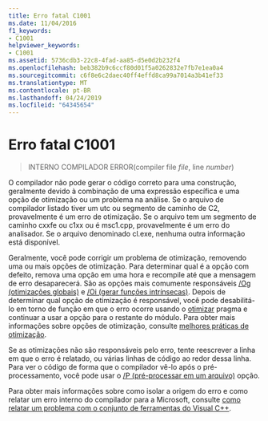```yaml
---
title: Erro fatal C1001
ms.date: 11/04/2016
f1_keywords:
- C1001
helpviewer_keywords:
- C1001
ms.assetid: 5736cdb3-22c8-4fad-aa85-d5e0d2b232f4
ms.openlocfilehash: beb382b9c6ccf80d01f5a0262832e7fb7e1ea0a4
ms.sourcegitcommit: c6f8e6c2daec40ff4effd8ca99a7014a3b41ef33
ms.translationtype: MT
ms.contentlocale: pt-BR
ms.lasthandoff: 04/24/2019
ms.locfileid: "64345654"
---
```

# <a name="fatal-error-c1001"></a>Erro fatal C1001

> INTERNO COMPILADOR ERROR(compiler file *file*, line *number*)

O compilador não pode gerar o código correto para uma construção, geralmente devido à combinação de uma expressão específica e uma opção de otimização ou um problema na análise. Se o arquivo de compilador listado tiver um utc ou segmento de caminho de C2, provavelmente é um erro de otimização. Se o arquivo tem um segmento de caminho cxxfe ou c1xx ou é msc1.cpp, provavelmente é um erro do analisador. Se o arquivo denominado cl.exe, nenhuma outra informação está disponível.

Geralmente, você pode corrigir um problema de otimização, removendo uma ou mais opções de otimização. Para determinar qual é a opção com defeito, remova uma opção em uma hora e recompile até que a mensagem de erro desaparecerá. São as opções mais comumente responsáveis [/Og (otimizações globais)](../../build/reference/og-global-optimizations.md) e [/Oi (gerar funções intrínsecas)](../../build/reference/oi-generate-intrinsic-functions.md). Depois de determinar qual opção de otimização é responsável, você pode desabilitá-lo em torno de função em que o erro ocorre usando o [otimizar](../../preprocessor/optimize.md) pragma e continuar a usar a opção para o restante do módulo. Para obter mais informações sobre opções de otimização, consulte [melhores práticas de otimização](../../build/optimization-best-practices.md).

Se as otimizações não são responsáveis pelo erro, tente reescrever a linha em que o erro é relatado, ou várias linhas de código ao redor dessa linha. Para ver o código de forma que o compilador vê-lo após o pré-processamento, você pode usar o [/P (pré-processar em um arquivo)](../../build/reference/p-preprocess-to-a-file.md) opção.

Para obter mais informações sobre como isolar a origem do erro e como relatar um erro interno do compilador para a Microsoft, consulte [como relatar um problema com o conjunto de ferramentas do Visual C++](../../overview/how-to-report-a-problem-with-the-visual-cpp-toolset.md).